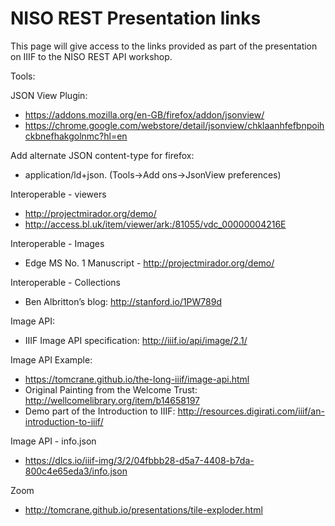 # NISO REST Presentation links

This page will give access to the links provided as part of the presentation on IIIF to the NISO REST API workshop.

Tools:

JSON View Plugin:
 * https://addons.mozilla.org/en-GB/firefox/addon/jsonview/
 * https://chrome.google.com/webstore/detail/jsonview/chklaanhfefbnpoihckbnefhakgolnmc?hl=en

Add alternate JSON content-type for firefox:
 * application/ld+json. (Tools->Add ons->JsonView preferences)

Interoperable - viewers
 * http://projectmirador.org/demo/
 * http://access.bl.uk/item/viewer/ark:/81055/vdc_00000004216E

Interoperable - Images
 * Edge MS No. 1 Manuscript - http://projectmirador.org/demo/

Interoperable - Collections
 * Ben Albritton’s blog: http://stanford.io/1PW789d

Image API:
 * IIIF Image API specification: http://iiif.io/api/image/2.1/

Image API Example:
 * https://tomcrane.github.io/the-long-iiif/image-api.html
 * Original Painting from the Welcome Trust:  http://wellcomelibrary.org/item/b14658197
 * Demo part of the Introduction to IIIF: http://resources.digirati.com/iiif/an-introduction-to-iiif/

Image API - info.json
 * https://dlcs.io/iiif-img/3/2/04fbbb28-d5a7-4408-b7da-800c4e65eda3/info.json

Zoom
 * http://tomcrane.github.io/presentations/tile-exploder.html
